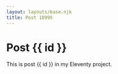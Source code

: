 ```yaml
---
layout: layouts/base.njk
title: Post 10995
---
```


# Post {{ id }}

This is post {{ id }} in my Eleventy project.

